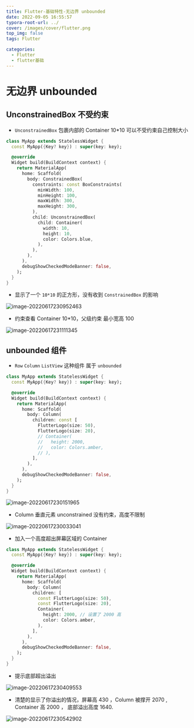 ```yaml
---
title: Flutter-基础特性-无边界 unbounded
date: 2022-09-05 16:55:57
typora-root-url: ../
cover: /images/cover/flutter.png
top_img: false
tags: Flutter

categories:
  - Flutter
  - flutter基础
---
```


# 无边界 unbounded

## UnconstrainedBox 不受约束

- `UnconstrainedBox` 包裹内部的 Container 10*10 可以不受约束自己控制大小

```dart
class MyApp extends StatelessWidget {
  const MyApp({Key? key}) : super(key: key);

  @override
  Widget build(BuildContext context) {
    return MaterialApp(
      home: Scaffold(
        body: ConstrainedBox(
          constraints: const BoxConstraints(
            minWidth: 100,
            minHeight: 100,
            maxWidth: 300,
            maxHeight: 300,
          ),
          child: UnconstrainedBox(
            child: Container(
              width: 10,
              height: 10,
              color: Colors.blue,
            ),
          ),
        ),
      ),
      debugShowCheckedModeBanner: false,
    );
  }
}
```

- 显示了一个 `10*10` 的正方形，没有收到 `ConstrainedBox` 的影响

![image-20220617230952463](/assets/image-20220617230952463.png)

- 约束查看 Container 10*10，父级约束 最小宽高 100

![image-20220617231111345](/assets/image-20220617231111345.png)

## unbounded 组件

- `Row` `Column` `ListView` 这种组件 属于 `unbounded`

```dart
class MyApp extends StatelessWidget {
  const MyApp({Key? key}) : super(key: key);

  @override
  Widget build(BuildContext context) {
    return MaterialApp(
      home: Scaffold(
        body: Column(
          children: const [
            FlutterLogo(size: 50),
            FlutterLogo(size: 20),
            // Container(
            //   height: 2000,
            //   color: Colors.amber,
            // ),
          ],
        ),
      ),
      debugShowCheckedModeBanner: false,
    );
  }
}
```

![image-20220617230151965](/assets/image-20220617230151965.png)

- Column 垂直元素 unconstrained 没有约束，高度不限制

![image-20220617230033041](/assets/image-20220617230033041.png)

- 加入一个高度超出屏幕区域的 Container

```dart
class MyApp extends StatelessWidget {
  const MyApp({Key? key}) : super(key: key);

  @override
  Widget build(BuildContext context) {
    return MaterialApp(
      home: Scaffold(
        body: Column(
          children: [
            const FlutterLogo(size: 50),
            const FlutterLogo(size: 20),
            Container(
              height: 2000, // 设置了 2000 高
              color: Colors.amber,
            ),
          ],
        ),
      ),
      debugShowCheckedModeBanner: false,
    );
  }
}
```

- 提示底部超出溢出

![image-20220617230409553](/assets/image-20220617230409553.png)

- 清楚的显示了你溢出的情况，屏幕高 430 ，Column 被撑开 2070 , Container 高 2000 ， 底部溢出高度 1640.

![image-20220617230542902](/assets/image-20220617230542902.png)
